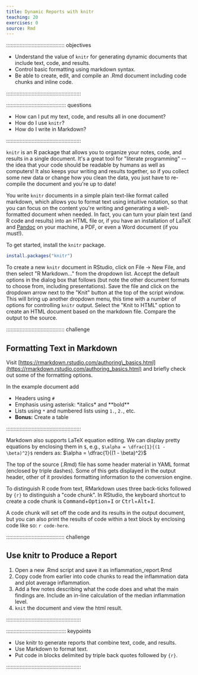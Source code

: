 ```yaml
---
title: Dynamic Reports with knitr
teaching: 20
exercises: 0
source: Rmd
---
```


::::::::::::::::::::::::::::::::::::::: objectives

- Understand the value of `knitr` for generating dynamic documents that include text, code, and results.
- Control basic formatting using markdown syntax.
- Be able to create, edit, and compile an .Rmd document including code chunks and inline code.

::::::::::::::::::::::::::::::::::::::::::::::::::

:::::::::::::::::::::::::::::::::::::::: questions

- How can I put my text, code, and results all in one document?
- How do I use `knitr`?
- How do I write in Markdown?

::::::::::::::::::::::::::::::::::::::::::::::::::



`knitr` is an R package that allows you to organize your notes, code, and results in a single document. It's a great tool for "literate programming" -- the idea that your code should be readable by humans as well as computers! It also keeps your writing and results together, so if you collect some new data or change how you clean the data, you just have to re-compile the document and you're up to date!

You write `knitr` documents in a simple plain text-like format called markdown, which allows you to format text using intuitive notation, so that you can focus on the content you're writing and generating a well-formatted document when needed. In fact, you can turn your plain text (and R code and results) into an HTML file or, if you have an installation of LaTeX and [Pandoc][pandoc] on your machine, a PDF, or even a Word document (if you must!).

To get started, install the `knitr` package.


```r
install.packages("knitr")
```

To create a new `knitr` document in RStudio, click on File -> New File, and then select "R Markdown..." from the dropdown list. Accept the default options in the dialog box that follows (but note the other document formats to choose from, including presentations). Save the file and click on the dropdown arrow next to the "Knit" button at the top of the script window. This will bring up another dropdown menu, this time with a number of options for controlling `knitr` output. Select the "Knit to HTML" option to create an HTML document based on the markdown file. Compare the output to the source.

:::::::::::::::::::::::::::::::::::::::  challenge

## Formatting Text in Markdown

Visit [https://rmarkdown.rstudio.com/authoring\_basics.html](https://rmarkdown.rstudio.com/authoring_basics.html) and briefly check out some of the formatting options.

In the example document add

- Headers using `#`
- Emphasis using asterisk: \*italics\* and \*\*bold\*\*
- Lists using `*` and numbered lists using `1.`, `2.`, etc.
- **Bonus:** Create a table
  

::::::::::::::::::::::::::::::::::::::::::::::::::

Markdown also supports LaTeX equation editing.
We can display pretty equations by enclosing them in `$`,
e.g., `$\alpha = \dfrac{1}{(1 - \beta)^2}$` renders as:
$\alpha = \dfrac{1}{(1 - \beta)^2}$

The top of the source (.Rmd) file has some header material in YAML format (enclosed by triple dashes).
Some of this gets displayed in the output header, other of it provides formatting information to the conversion engine.

To distinguish R code from text, RMarkdown uses three back-ticks followed by `{r}` to distinguish a "code chunk".
In RStudio, the keyboard shortcut to create a code chunk is <kbd>Command</kbd>\+<kbd>Option</kbd>\+<kbd>I</kbd> or <kbd>Ctrl</kbd>\+<kbd>Alt</kbd>\+<kbd>I</kbd>.

A code chunk will set off the code and its results in the output document,
but you can also print the results of code within a text block by enclosing code like so: ```r code-here```.

:::::::::::::::::::::::::::::::::::::::  challenge

## Use knitr to Produce a Report

1. Open a new .Rmd script and save it as inflammation\_report.Rmd
2. Copy code from earlier into code chunks to read the inflammation data and plot average inflammation.
3. Add a few notes describing what the code does and what the main findings are. Include an in-line calculation of the median inflammation level.
4. `knit` the document and view the html result.
  

::::::::::::::::::::::::::::::::::::::::::::::::::

[pandoc]: https://pandoc.org/

:::::::::::::::::::::::::::::::::::::::: keypoints

- Use knitr to generate reports that combine text, code, and results.
- Use Markdown to format text.
- Put code in blocks delimited by triple back quotes followed by `{r}`.

::::::::::::::::::::::::::::::::::::::::::::::::::


